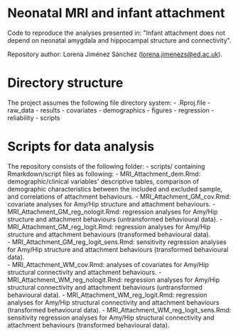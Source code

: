 # Neonatal MRI and infant attachment

Code to reproduce the analyses presented in: "Infant attachment does not depend on neonatal amygdala and hippocampal structure and connectivity".

Repository author: Lorena Jiménez Sánchez (lorena.jimenezs@ed.ac.uk).

# Directory structure

The project assumes the following file directory system:
	- .Rproj.file
	- raw_data
	- results
		- covariates
		- demographics
		- figures
		- regression
		- reliability
	- scripts

# Scripts for data analysis

The repository consists of the following folder:
	- scripts/ containing Rmarkdown/script files as following:
		- MRI_Attachment_dem.Rmd: demographic/clinical variables' descriptive tables, comparison of demographic characteristics between the included and excluded sample, and correlations of attachment behaviours.
		- MRI_Attachment_GM_cov.Rmd: covariate analyses for Amy/Hip structure and attachment behaviours.
		- MRI_Attachment_GM_reg_nologit.Rmd: regression analyses for Amy/Hip structure and attachment behaviours (untransformed behavioural data).
		- MRI_Attachment_GM_reg_logit.Rmd: regression analyses for Amy/Hip structure and attachment behaviours (transformed behavioural data).		
		- MRI_Attachment_GM_reg_logit_sens.Rmd: sensitivity regression analyses for Amy/Hip structure and attachment behaviours (transformed behavioural data).		
		- MRI_Attachment_WM_cov.Rmd: analyses of covariates for Amy/Hip structural connectivity and attachment behaviours.
		- MRI_Attachment_WM_reg_nologit.Rmd: regression analyses for Amy/Hip structural connectivity and attachment behaviours (untransformed behavioural data).
		- MRI_Attachment_WM_reg_logit.Rmd: regression analyses for Amy/Hip structural connectivity and attachment behaviours (transformed behavioural data).
		- MRI_Attachment_WM_reg_logit_sens.Rmd: sensitivity regression analyses for Amy/Hip structural connectivity and attachment behaviours (transformed behavioural data).	